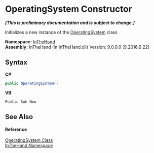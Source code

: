 # OperatingSystem Constructor 
 _**\[This is preliminary documentation and is subject to change.\]**_

Initializes a new instance of the <a href="T_InTheHand_OperatingSystem">OperatingSystem</a> class

**Namespace:**&nbsp;<a href="N_InTheHand">InTheHand</a><br />**Assembly:**&nbsp;InTheHand (in InTheHand.dll) Version: 9.0.0.0 (9.2016.9.22)

## Syntax

**C#**<br />
``` C#
public OperatingSystem()
```

**VB**<br />
``` VB
Public Sub New
```


## See Also


#### Reference
<a href="T_InTheHand_OperatingSystem">OperatingSystem Class</a><br /><a href="N_InTheHand">InTheHand Namespace</a><br />